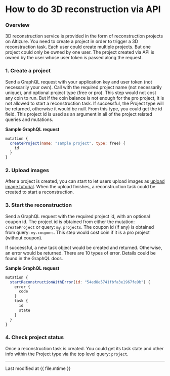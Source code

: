 # How to do 3D reconstruction via API

### Overview

3D reconstruction service is provided in the form of reconstruction projects on Altizure. You need to create a project in order to trigger a 3D reconstruction task.
Each user could create multiple projects. But one project could only be owned by one user.
The project created via API is owned by the user whose user token is passed along the request.

### 1. Create a project
Send a GraphQL request with your application key and user token (not necessarily your own).
Call with the required project name (not necessarily unique), and optional project type (free or pro).
This step would not cost any coin to run.
But if the coin balance is not enough for the pro project, it is not allowed to start a reconstruction task.
If successful, the Project type will be returned, otherwise it would be null.
From this type, you could get the id field.
This project id is used as an argument in all of the project related queries and mutations.

__Sample GraphQL request__
```js
mutation {
  createProject(name: "sample project", type: free) {
    id
  }
}
```

### 2. Upload images
After a project is created, you can start to let users upload images as [upload image tutorial](upload.md).
When the upload finishes, a reconstruction task could be created to start a reconstruction.

### 3. Start the reconstruction
Send a GraphQL request with the required project id, with an optional coupon id.
The project id is obtained from either the mutation: `createProject` or query: `my.projects`.
The coupon id (if any) is obtained from query: `my.coupons`.
This step would cost coin if it is a pro project (without coupon).


If successful, a new task object would be created and returned.
Otherwise, an error would be returned.
There are 10 types of error.
Details could be found in the GraphQL docs.

__Sample GraphQL request__
```js
mutation {
  startReconstructionWithError(id: "54ed8e5741fbfa3e1967fe9b") {
    error {
      code
    }
    task {
      id
      state
    }
  }
}
```

### 4. Check project status
Once a reconstruction task is created. You could get its task state and other info within the Project type via the top level query: `project`.


---

Last modified at {{ file.mtime }}

